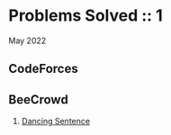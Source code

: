 # Problems Solved :: 1
May 2022

CodeForces
-----------------

BeeCrowd
-----------------
1. [Dancing Sentence](https://www.beecrowd.com.br/judge/en/problems/view/1234)
